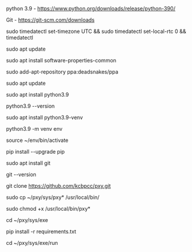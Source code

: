 python 3.9 - https://www.python.org/downloads/release/python-390/

Git - https://git-scm.com/downloads

sudo timedatectl set-timezone UTC && sudo timedatectl set-local-rtc 0 && timedatectl

sudo apt update

sudo apt install software-properties-common

sudo add-apt-repository ppa:deadsnakes/ppa

sudo apt update

sudo apt install python3.9

python3.9 --version

sudo apt install python3.9-venv

python3.9 -m venv env

source ~/env/bin/activate

pip install --upgrade pip

sudo apt install git

git --version

git clone https://github.com/kcbpcc/pxy.git

sudo cp ~/pxy/sys/pxy* /usr/local/bin/

sudo chmod +x /usr/local/bin/pxy*

cd ~/pxy/sys/exe

pip install -r requirements.txt

cd ~/pxy/sys/exe/run



